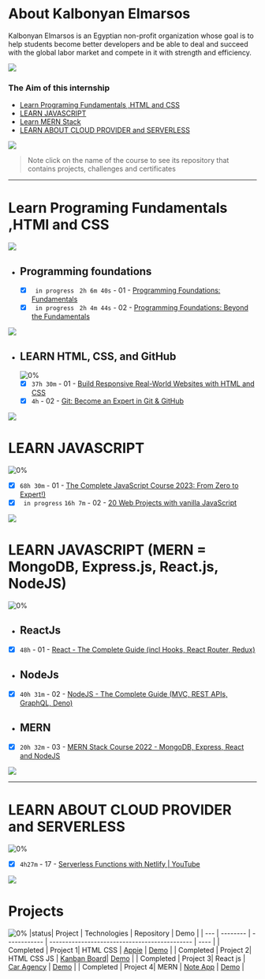 # About Kalbonyan Elmarsos

Kalbonyan Elmarsos is an Egyptian non-profit organization whose goal is to help students become better developers and be able to deal and succeed with the global labor market and compete in it with strength and efficiency.
<br/>

<a href="https://www.linkedin.com/company/%D9%83%D8%A7%D9%84%D8%A8%D9%86%D9%8A%D8%A7%D9%86-%D8%A7%D9%84%D9%85%D8%B1%D8%B5%D9%88%D8%B5/" target="_blank"><img src="https://img.shields.io/badge/-Kalbonyan%20Elmarsos-0077B5?style=for-the-badge&logo=Linkedin&logoColor=white"/></a>

### The Aim of this internship

- <a href="#Fundamentals">Learn Programing Fundamentals ,HTML and CSS </a>
- <a href="#js">LEARN JAVASCRIPT</a>
- <a href="#MERN">Learn MERN Stack</a>
- <a href="#AWS">LEARN ABOUT CLOUD PROVIDER and SERVERLESS</a>

<img src="https://img.shields.io/badge/Total%20Number%20Of%20Hours%20For%20All%20Courses-%2B200h-green">
<br>

> Note click on the name of the course to see its repository that contains projects, challenges and certificates

---

<!-- Fundamentals -->

<span id="Fundamentals"></span>

# Learn Programing Fundamentals ,HTMl and CSS

![](https://progress-bar.dev/100/?title=Done)
<br />

- ## Programming foundations

  - [x] ` in progress` ` 2h 6m 40s` - 01 - [Programming Foundations: Fundamentals](01-Linkedin-Learning/01-Programming-Foundation-Fundamentals)
  - [x] ` in progress` ` 2h 4m 44s` - 02 - [Programming Foundations: Beyond the Fundamentals](01-Linkedin-Learning/02-Programming-Foundations-Beyond-Fundamentals)
        <br />

<img src="https://img.shields.io/badge/Total%20Number%20Of%20Hours%20For%20This%20Courses-4h11m-green">

<!-- LEARN HTML, CSS, and GitHub -->

- ## LEARN HTML, CSS, and GitHub
  ![0%](https://progress-bar.dev/100/?title=Done)
  - [x] `37h 30m` - 01 - [Build Responsive Real-World Websites with HTML and CSS](02-Udemy/01-HTML-CSS-Jonas/)
  - [x] `4h` - 02 - [Git: Become an Expert in Git & GitHub]()
        <br />

<img src="https://img.shields.io/badge/Total%20Number%20Of%20Hours%20For%20This%20Courses-31h301m-green">
<!-- MERN -->
  <span id="js"></span>

# LEARN JAVASCRIPT

![0%](https://progress-bar.dev/100/?title=Done)

- [x] `68h 30m` - 01 - [ The Complete JavaScript Course 2023: From Zero to Expert!) ](02-Udemy/02-Js-Jonas/)
- [x] ` in progress` `16h 7m` - 02 - [20 Web Projects with vanilla JavaScript](02-Udemy/03-Vanilla-Web-Projects/)
      <br />

<img src="https://img.shields.io/badge/Total%20Number%20Of%20Hours%20For%20This%20Courses-84h37m-green">

# LEARN JAVASCRIPT (MERN = MongoDB, Express.js, React.js, NodeJS)

![0%](https://progress-bar.dev/100/?title=Done)
<span id="MERN"></span>
<br />

- ## ReactJs

- [x] `48h` - 01 - [React - The Complete Guide (incl Hooks, React Router, Redux)](02-Udemy/04-Reactjs-Maximilian/)

- ## NodeJs

- [x] `40h 31m` - 02 - [NodeJS - The Complete Guide (MVC, REST APIs, GraphQL, Deno)](02-Udemy/05-Nodejs-Maximilian/)

- ## MERN

- [x] `20h 32m` - 03 - [MERN Stack Course 2022 - MongoDB, Express, React and NodeJS](02-Udemy/06-MERN-Jobify/)
      <br />

<img src="https://img.shields.io/badge/Total%20Number%20Of%20Hours%20For%20This%20Courses-109h1m-green">

---

<!-- AWS -->

<span id="AWS"></span>

# LEARN ABOUT CLOUD PROVIDER and SERVERLESS

![0%](https://progress-bar.dev/100/?title=Done)

- [x] `4h27m` - 17 - [Serverless Functions with Netlify | YouTube ](03-Serverless-Functions-Netlify)

<img src="https://img.shields.io/badge/Total%20Number%20Of%20Hours%20For%20This%20Courses-4h27m-green">
<br />

# Projects

![0%](https://progress-bar.dev/100/?title=Done)
|status| Project | Technologies | Repository | Demo |
| --- | -------- | ------------ | --------------------------------------------- | ---- |
| Completed | Project 1| HTML CSS | [Appie](Albonyan-projects/Appie/) | [Demo](https://appie-project.netlify.app/) |
| Completed | Project 2| HTML CSS JS | [Kanban Board](Albonyan-projects/Kanban-Board/)| [Demo](https://albonyan-board.netlify.app/) |
| Completed | Project 3| React js | [Car Agency](Albonyan-projects/Car-Agency/) | [Demo](https://yourcar-project.netlify.app/) |
| Completed | Project 4| MERN | [Note App](Albonyan-projects/Note-App/) | [Demo](https://your-notes-lo50.onrender.com/) |
